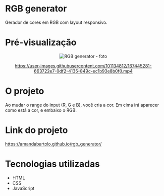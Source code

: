 # RGB generator
 Gerador de cores em RGB com layout responsivo. 

# Pré-visualização
<div align="center">
  
 ![RGB generator - foto](https://user-images.githubusercontent.com/101134812/167444732-5068e855-88bd-4734-98b9-89d0755f36da.png)

https://user-images.githubusercontent.com/101134812/167445281-663722e7-0df2-4135-849c-ec1b93e8b0f0.mp4
</div>

# O projeto
Ao mudar o range do input (R, G e B), você cria a cor. Em cima irá aparecer como está a cor, e embaixo o RGB.  

# Link do projeto
https://amandabartolo.github.io/rgb_generator/

# Tecnologias utilizadas
* HTML
* CSS
* JavaScript
